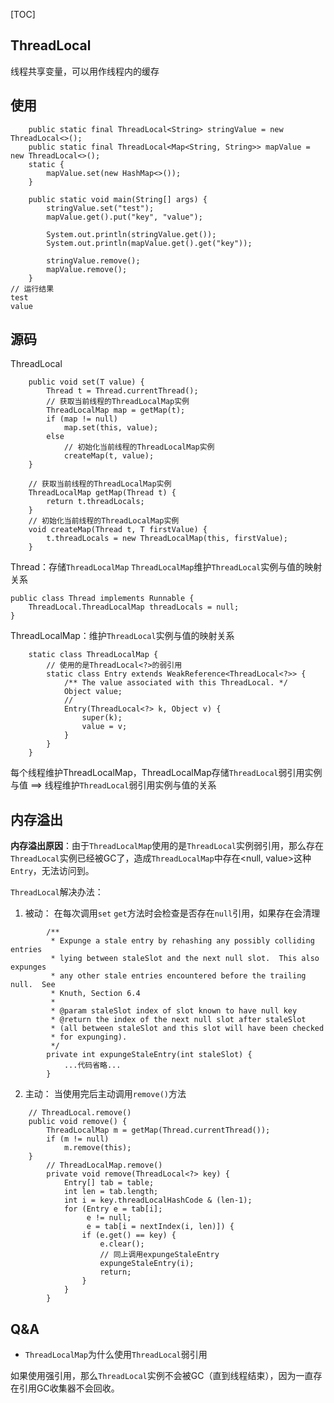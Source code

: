 [TOC]
## ThreadLocal
线程共享变量，可以用作线程内的缓存

## 使用
```
    public static final ThreadLocal<String> stringValue = new ThreadLocal<>();
    public static final ThreadLocal<Map<String, String>> mapValue = new ThreadLocal<>();
    static {
        mapValue.set(new HashMap<>());
    }

    public static void main(String[] args) {
        stringValue.set("test");
        mapValue.get().put("key", "value");

        System.out.println(stringValue.get());
        System.out.println(mapValue.get().get("key"));
        
        stringValue.remove();
        mapValue.remove();
    }
// 运行结果
test
value
```
## 源码
ThreadLocal
```
    public void set(T value) {
        Thread t = Thread.currentThread();
        // 获取当前线程的ThreadLocalMap实例
        ThreadLocalMap map = getMap(t);
        if (map != null)
            map.set(this, value);
        else
            // 初始化当前线程的ThreadLocalMap实例
            createMap(t, value);
    }
    
    // 获取当前线程的ThreadLocalMap实例
    ThreadLocalMap getMap(Thread t) {
        return t.threadLocals;
    }
    // 初始化当前线程的ThreadLocalMap实例
    void createMap(Thread t, T firstValue) {
        t.threadLocals = new ThreadLocalMap(this, firstValue);
    }
```
Thread：存储`ThreadLocalMap` `ThreadLocalMap`维护`ThreadLocal`实例与值的映射关系
```
public class Thread implements Runnable {
    ThreadLocal.ThreadLocalMap threadLocals = null;
}
```
ThreadLocalMap：维护`ThreadLocal`实例与值的映射关系
```
    static class ThreadLocalMap {
        // 使用的是ThreadLocal<?>的弱引用
        static class Entry extends WeakReference<ThreadLocal<?>> {
            /** The value associated with this ThreadLocal. */
            Object value;
            // 
            Entry(ThreadLocal<?> k, Object v) {
                super(k);
                value = v;
            }
        }
    }
```
每个线程维护ThreadLocalMap，ThreadLocalMap存储`ThreadLocal`弱引用实例与值 ==>
线程维护`ThreadLocal`弱引用实例与值的关系
## 内存溢出
**内存溢出原因**：由于`ThreadLocalMap`使用的是`ThreadLocal`实例弱引用，那么存在`ThreadLocal`实例已经被GC了，造成`ThreadLocalMap`中存在<null, value>这种`Entry`，无法访问到。

`ThreadLocal`解决办法：
1. 被动：
在每次调用`set` `get`方法时会检查是否存在`null`引用，如果存在会清理
```
        /**
         * Expunge a stale entry by rehashing any possibly colliding entries
         * lying between staleSlot and the next null slot.  This also expunges
         * any other stale entries encountered before the trailing null.  See
         * Knuth, Section 6.4
         *
         * @param staleSlot index of slot known to have null key
         * @return the index of the next null slot after staleSlot
         * (all between staleSlot and this slot will have been checked
         * for expunging).
         */
        private int expungeStaleEntry(int staleSlot) {
            ...代码省略...
        }
```
2. 主动：
当使用完后主动调用`remove()`方法
```
    // ThreadLocal.remove()
    public void remove() {
        ThreadLocalMap m = getMap(Thread.currentThread());
        if (m != null)
            m.remove(this);
    }
        // ThreadLocalMap.remove()
        private void remove(ThreadLocal<?> key) {
            Entry[] tab = table;
            int len = tab.length;
            int i = key.threadLocalHashCode & (len-1);
            for (Entry e = tab[i];
                 e != null;
                 e = tab[i = nextIndex(i, len)]) {
                if (e.get() == key) {
                    e.clear();
                    // 同上调用expungeStaleEntry
                    expungeStaleEntry(i);
                    return;
                }
            }
        }
```

## Q&A
- `ThreadLocalMap`为什么使用`ThreadLocal`弱引用 

如果使用强引用，那么`ThreadLocal`实例不会被GC（直到线程结束），因为一直存在引用GC收集器不会回收。

